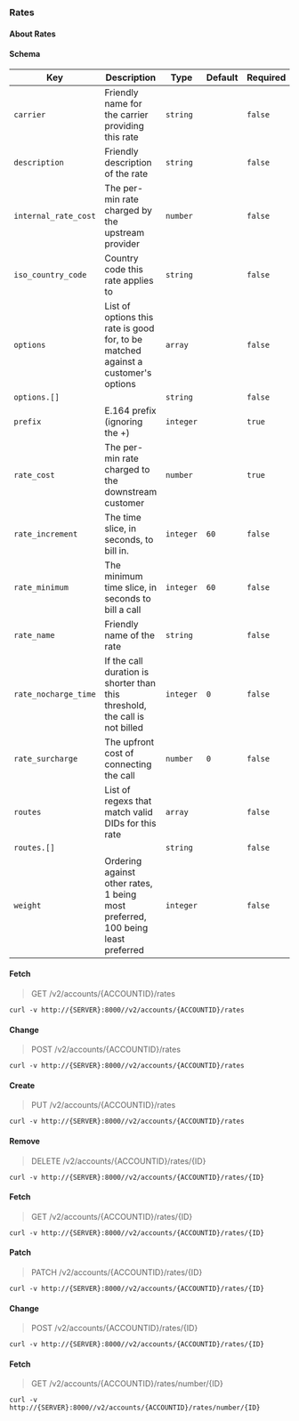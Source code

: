 ### Rates

#### About Rates

#### Schema

Key | Description | Type | Default | Required
--- | ----------- | ---- | ------- | --------
`carrier` | Friendly name for the carrier providing this rate | `string` |   | `false`
`description` | Friendly description of the rate | `string` |   | `false`
`internal_rate_cost` | The per-min rate charged by the upstream provider | `number` |   | `false`
`iso_country_code` | Country code this rate applies to | `string` |   | `false`
`options` | List of options this rate is good for, to be matched against a customer's options | `array` |   | `false`
`options.[]` |   | `string` |   | `false`
`prefix` | E.164 prefix (ignoring the +) | `integer` |   | `true`
`rate_cost` | The per-min rate charged to the downstream customer | `number` |   | `true`
`rate_increment` | The time slice, in seconds, to bill in. | `integer` | `60` | `false`
`rate_minimum` | The minimum time slice, in seconds to bill a call | `integer` | `60` | `false`
`rate_name` | Friendly name of the rate | `string` |   | `false`
`rate_nocharge_time` | If the call duration is shorter than this threshold, the call is not billed | `integer` | `0` | `false`
`rate_surcharge` | The upfront cost of connecting the call | `number` | `0` | `false`
`routes` | List of regexs that match valid DIDs for this rate | `array` |   | `false`
`routes.[]` |   | `string` |   | `false`
`weight` | Ordering against other rates, 1 being most preferred, 100 being least preferred | `integer` |   | `false`


#### Fetch

> GET /v2/accounts/{ACCOUNTID}/rates

```curl
curl -v http://{SERVER}:8000//v2/accounts/{ACCOUNTID}/rates
```

#### Change

> POST /v2/accounts/{ACCOUNTID}/rates

```curl
curl -v http://{SERVER}:8000//v2/accounts/{ACCOUNTID}/rates
```

#### Create

> PUT /v2/accounts/{ACCOUNTID}/rates

```curl
curl -v http://{SERVER}:8000//v2/accounts/{ACCOUNTID}/rates
```

#### Remove

> DELETE /v2/accounts/{ACCOUNTID}/rates/{ID}

```curl
curl -v http://{SERVER}:8000//v2/accounts/{ACCOUNTID}/rates/{ID}
```

#### Fetch

> GET /v2/accounts/{ACCOUNTID}/rates/{ID}

```curl
curl -v http://{SERVER}:8000//v2/accounts/{ACCOUNTID}/rates/{ID}
```

#### Patch

> PATCH /v2/accounts/{ACCOUNTID}/rates/{ID}

```curl
curl -v http://{SERVER}:8000//v2/accounts/{ACCOUNTID}/rates/{ID}
```

#### Change

> POST /v2/accounts/{ACCOUNTID}/rates/{ID}

```curl
curl -v http://{SERVER}:8000//v2/accounts/{ACCOUNTID}/rates/{ID}
```

#### Fetch

> GET /v2/accounts/{ACCOUNTID}/rates/number/{ID}

```curl
curl -v http://{SERVER}:8000//v2/accounts/{ACCOUNTID}/rates/number/{ID}
```

